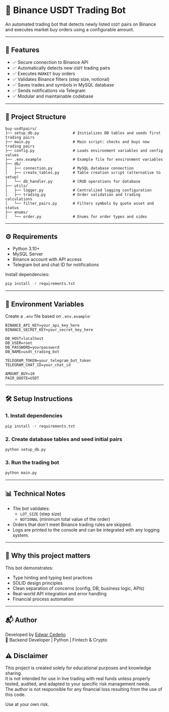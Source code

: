 # 🧠 Binance USDT Trading Bot

An automated trading bot that detects newly listed `USDT` pairs on Binance and executes market buy orders using a configurable amount.

---

## 🚀 Features

- ✅ Secure connection to Binance API
- ✅ Automatically detects new `USDT` trading pairs
- ✅ Executes `MARKET` buy orders
- ✅ Validates Binance filters (step size, notional)
- ✅ Saves trades and symbols in MySQL database
- ✅ Sends notifications via Telegram
- ✅ Modular and maintainable codebase

---

## 📁 Project Structure

```
buy-usdtpairs/
├── setup_db.py               # Initializes DB tables and seeds first trading pairs
├── main.py                   # Main script: checks and buys new trading pairs
├── config.py                 # Loads environment variables and config values
├── .env.example              # Example file for environment variables
├── db/
│   ├── connection.py         # MySQL database connection
│   ├── create_tables.py      # Table creation script (alternative to setup)
│   └── db_handler.py         # CRUD operations for database
├── utils/
│   ├── logger.py             # Centralized logging configuration
│   ├── trading.py            # Order validation and trading calculations
│   └── filter_pairs.py       # Filters symbols by quote asset and status
├── enums/
│   └── order.py              # Enums for order types and sides
```

---

## ⚙️ Requirements

- Python 3.10+
- MySQL Server
- Binance account with API access
- Telegram bot and chat ID for notifications

Install dependencies:

```bash
pip install -r requirements.txt
```

---

## 🔐 Environment Variables

Create a `.env` file based on `.env.example`:

```env
BINANCE_API_KEY=your_api_key_here
BINANCE_SECRET_KEY=your_secret_key_here

DB_HOST=localhost
DB_USER=root
DB_PASSWORD=yourpassword
DB_NAME=usdt_trading_bot

TELEGRAM_TOKEN=your_telegram_bot_token
TELEGRAM_CHAT_ID=your_chat_id

AMOUNT_BUY=10
PAIR_QUOTE=USDT
```

---

## 🛠️ Setup Instructions

### 1. Install dependencies

```bash
pip install -r requirements.txt
```

### 2. Create database tables and seed initial pairs

```bash
python setup_db.py
```

### 3. Run the trading bot

```bash
python main.py
```

---

## 📊 Technical Notes

- The bot validates:
  - `LOT_SIZE` (step size)
  - `NOTIONAL` (minimum total value of the order)
- Orders that don't meet Binance trading rules are skipped.
- Logs are printed to the console and can be integrated with any logging system.

---

## 📌 Why this project matters

This bot demonstrates:

- Type hinting and typing best practices
- SOLID design principles
- Clean separation of concerns (config, DB, business logic, APIs)
- Real-world API integration and error handling
- Financial process automation

---

## 📬 Author

Developed by [Edwar Cedeño](https://www.linkedin.com/in/edwar-cedeno/)  
💼 Backend Developer | Python | Fintech & Crypto


## ⚠️ Disclaimer

This project is created solely for educational purposes and knowledge sharing.  
It is not intended for use in live trading with real funds unless properly tested, audited, and adapted to your specific risk management needs.  
The author is not responsible for any financial loss resulting from the use of this code.

Use at your own risk.